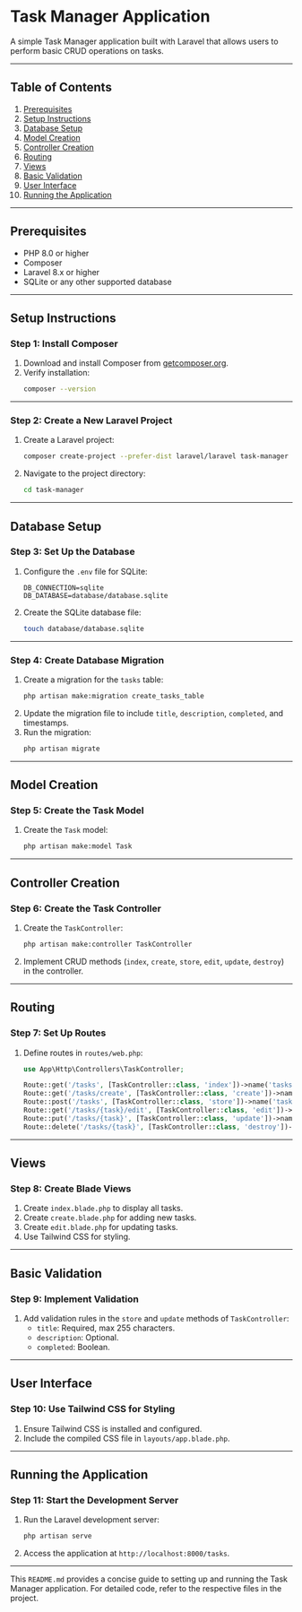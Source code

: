 # Task Manager Application

A simple Task Manager application built with Laravel that allows users to perform basic CRUD operations on tasks.

---

## Table of Contents
1. [Prerequisites](#prerequisites)
2. [Setup Instructions](#setup-instructions)
3. [Database Setup](#database-setup)
4. [Model Creation](#model-creation)
5. [Controller Creation](#controller-creation)
6. [Routing](#routing)
7. [Views](#views)
8. [Basic Validation](#basic-validation)
9. [User Interface](#user-interface)
10. [Running the Application](#running-the-application)

---

## Prerequisites
- PHP 8.0 or higher
- Composer
- Laravel 8.x or higher
- SQLite or any other supported database

---

## Setup Instructions

### Step 1: Install Composer
1. Download and install Composer from [getcomposer.org](https://getcomposer.org/).
2. Verify installation:
   ```bash
   composer --version
   ```

---

### Step 2: Create a New Laravel Project
1. Create a Laravel project:
   ```bash
   composer create-project --prefer-dist laravel/laravel task-manager
   ```
2. Navigate to the project directory:
   ```bash
   cd task-manager
   ```

---

## Database Setup

### Step 3: Set Up the Database
1. Configure the `.env` file for SQLite:
   ```env
   DB_CONNECTION=sqlite
   DB_DATABASE=database/database.sqlite
   ```
2. Create the SQLite database file:
   ```bash
   touch database/database.sqlite
   ```

---

### Step 4: Create Database Migration
1. Create a migration for the `tasks` table:
   ```bash
   php artisan make:migration create_tasks_table
   ```
2. Update the migration file to include `title`, `description`, `completed`, and timestamps.
3. Run the migration:
   ```bash
   php artisan migrate
   ```

---

## Model Creation

### Step 5: Create the Task Model
1. Create the `Task` model:
   ```bash
   php artisan make:model Task
   ```

---

## Controller Creation

### Step 6: Create the Task Controller
1. Create the `TaskController`:
   ```bash
   php artisan make:controller TaskController
   ```
2. Implement CRUD methods (`index`, `create`, `store`, `edit`, `update`, `destroy`) in the controller.

---

## Routing

### Step 7: Set Up Routes
1. Define routes in `routes/web.php`:
   ```php
   use App\Http\Controllers\TaskController;

   Route::get('/tasks', [TaskController::class, 'index'])->name('tasks.index');
   Route::get('/tasks/create', [TaskController::class, 'create'])->name('tasks.create');
   Route::post('/tasks', [TaskController::class, 'store'])->name('tasks.store');
   Route::get('/tasks/{task}/edit', [TaskController::class, 'edit'])->name('tasks.edit');
   Route::put('/tasks/{task}', [TaskController::class, 'update'])->name('tasks.update');
   Route::delete('/tasks/{task}', [TaskController::class, 'destroy'])->name('tasks.destroy');
   ```

---

## Views

### Step 8: Create Blade Views
1. Create `index.blade.php` to display all tasks.
2. Create `create.blade.php` for adding new tasks.
3. Create `edit.blade.php` for updating tasks.
4. Use Tailwind CSS for styling.

---

## Basic Validation

### Step 9: Implement Validation
1. Add validation rules in the `store` and `update` methods of `TaskController`:
   - `title`: Required, max 255 characters.
   - `description`: Optional.
   - `completed`: Boolean.

---

## User Interface

### Step 10: Use Tailwind CSS for Styling
1. Ensure Tailwind CSS is installed and configured.
2. Include the compiled CSS file in `layouts/app.blade.php`.

---

## Running the Application

### Step 11: Start the Development Server
1. Run the Laravel development server:
   ```bash
   php artisan serve
   ```
2. Access the application at `http://localhost:8000/tasks`.

---

This `README.md` provides a concise guide to setting up and running the Task Manager application. For detailed code, refer to the respective files in the project.
